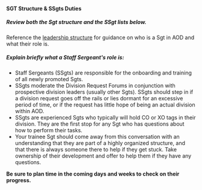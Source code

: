#### SGT Structure & SSgts Duties

##### Review both the Sgt structure and the SSgt lists below.

Reference the [leadership structure](https://tracker.clanaod.net/reports/leadership) for guidance on who is a Sgt in AOD and what their role is.

##### Explain briefly what a Staff Sergeant's role is:

* Staff Sergeants (SSgts) are responsible for the onboarding and training of all newly promoted Sgts.
* SSgts moderate the Division Request Forums in conjunction with prospective division leaders (usually other Sgts). SSgts should step in if a division request goes off the rails or lies dormant for an excessive period of time, or if the request has little hope of being an actual division within AOD.
* SSgts are experienced Sgts who typically will hold CO or XO tags in their division. They are the first stop for any Sgt who has questions about how to perform their tasks.
* Your trainee Sgt should come away from this conversation with an understanding that they are part of a highly organized structure, and that there is always someone there to help if they get stuck. Take ownership of their development and offer to help them if they have any questions.
    
**Be sure to plan time in the coming days and weeks to check on their progress.**
